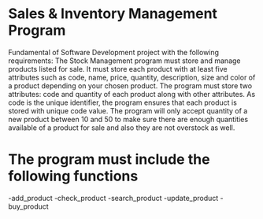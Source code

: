 # Sales & Inventory Management Program

Fundamental of Software Development project with the following requirements:
The Stock Management program must store and manage products listed for sale. It must store each product with at least five attributes such as code, name, price, quantity, description, size and color of a product depending on your chosen product.
The program must store two attributes: code and quantity of each product along with other attributes. As code is the unique identifier, the program ensures that each product is stored with unique code value. The program will only accept quantity of a new product between 10 and 50 to make sure there are enough quantities available of a product for sale and also they are not overstock as well.

# The program must include the following functions
-add_product
-check_product
-search_product
-update_product
-buy_product

